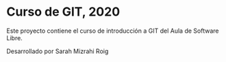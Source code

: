 # Curso de GIT, 2020

Este proyecto contiene el curso de introducción a GIT del Aula de Software Libre.

Desarrollado por Sarah Mizrahi Roig
